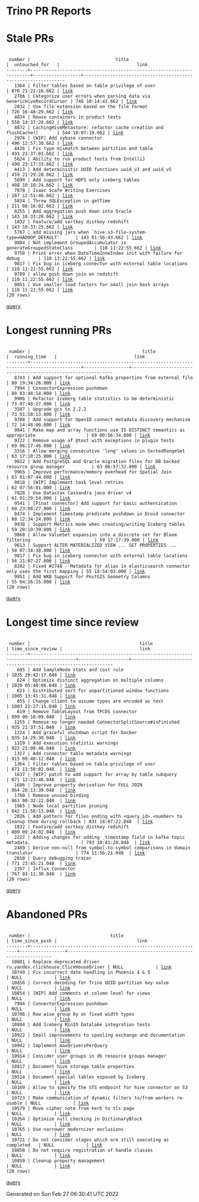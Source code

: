 Trino PR Reports
=======

#  Stale PRs
<pre><code>
 number |                                title                                 |  untouched_for   |                             link                              
--------+----------------------------------------------------------------------+------------------+---------------------------------------------------------------
   1364 | Filter tables based on table privilege of user                       | 870 21:22:16.662 | <a href="https://github.com/trinodb/trino/pull/1364">link</a> 
   2786 | Categorize user errors when parsing data via GenericHiveRecordCursor | 746 10:14:43.662 | <a href="https://github.com/trinodb/trino/pull/2786">link</a> 
   2832 | Use file extension based on the file format                          | 726 16:48:29.662 | <a href="https://github.com/trinodb/trino/pull/2832">link</a> 
   4834 | Reuse containers in product tests                                    | 550 14:37:28.662 | <a href="https://github.com/trinodb/trino/pull/4834">link</a> 
   4872 | CachingHiveMetastore: refactor cache creation and flushCache()       | 544 18:07:19.662 | <a href="https://github.com/trinodb/trino/pull/4872">link</a> 
   2976 | [WIP] Add sybase connector                                           | 496 12:57:30.662 | <a href="https://github.com/trinodb/trino/pull/2976">link</a> 
   4426 | Fix type mismatch between partition and table                        | 493 23:37:01.662 | <a href="https://github.com/trinodb/trino/pull/4426">link</a> 
   5624 | Ability to run product tests from IntelliJ                           | 490 23:17:33.662 | <a href="https://github.com/trinodb/trino/pull/5624">link</a> 
   4413 | Add deterministic UUID functions uuid_v3 and uuid_v5                 | 459 21:29:28.662 | <a href="https://github.com/trinodb/trino/pull/4413">link</a> 
   5699 | Add support for HDFS only iceberg tables                             | 408 10:10:24.662 | <a href="https://github.com/trinodb/trino/pull/5699">link</a> 
   7870 | Isaac Scafe Writing Exercises                                        | 267 12:51:46.662 | <a href="https://github.com/trinodb/trino/pull/7870">link</a> 
   5834 | Throw SQLException in getTime                                        | 211 08:16:02.662 | <a href="https://github.com/trinodb/trino/pull/5834">link</a> 
   8255 | Add aggregation push down into Oracle                                | 143 10:33:28.662 | <a href="https://github.com/trinodb/trino/pull/8255">link</a> 
   1832 | Feature/add sortkey distkey redshift                                 | 143 10:33:25.662 | <a href="https://github.com/trinodb/trino/pull/1832">link</a> 
   5767 | add missing jars when `hive.s3-file-system-type=HADOOP_DEFAULT`      | 143 01:56:43.662 | <a href="https://github.com/trinodb/trino/pull/5767">link</a> 
   9804 | Not implement GroupedAccumulator in generateGroupedStateClass        | 110 11:22:55.662 | <a href="https://github.com/trinodb/trino/pull/9804">link</a> 
   9758 | Print error when DateTimeZoneIndex init with failure for debug       | 110 11:22:55.662 | <a href="https://github.com/trinodb/trino/pull/9758">link</a> 
   9817 | Fix bug in iceberg connector with external table locations           | 110 11:22:55.662 | <a href="https://github.com/trinodb/trino/pull/9817">link</a> 
   9789 | allow push down join on redshift                                     | 110 11:22:55.662 | <a href="https://github.com/trinodb/trino/pull/9789">link</a> 
   9851 | Use smaller load factors for small join hash arrays                  | 110 11:22:55.662 | <a href="https://github.com/trinodb/trino/pull/9851">link</a> 
(20 rows)
</code></pre>
[query](https://github.com/nineinchnick/trino-cicd/blob/f12778106603fbd988aa9fcc3d2c9d23edea351d/sql/pr/stale-prs.sql)

#  Longest running PRs
<pre><code>
 number |                                          title                                          |  running_time   |                             link                              
--------+-----------------------------------------------------------------------------------------+-----------------+---------------------------------------------------------------
   8743 | Add support for optional Kafka properties from external file                            | 80 19:34:26.000 | <a href="https://github.com/trinodb/trino/pull/8743">link</a> 
   7994 | ConnectorExpression pushdown                                                            | 80 03:48:14.000 | <a href="https://github.com/trinodb/trino/pull/7994">link</a> 
   9906 | Refactor Iceberg table statistics to be deterministic                                   | 73 07:48:27.000 | <a href="https://github.com/trinodb/trino/pull/9906">link</a> 
   3507 | Upgrade gcs to 2.2.2                                                                    | 73 01:58:13.000 | <a href="https://github.com/trinodb/trino/pull/3507">link</a> 
   9788 | Add support for OpenID connect metadata discovery mechanism                             | 72 14:48:00.000 | <a href="https://github.com/trinodb/trino/pull/9788">link</a> 
   9841 | Make map and array functions use IS DISTINCT semantics as appropriate                   | 69 08:56:34.000 | <a href="https://github.com/trinodb/trino/pull/9841">link</a> 
   9722 | Remove usage of @test with exceptions in plugin tests                                   | 69 06:17:46.000 | <a href="https://github.com/trinodb/trino/pull/9722">link</a> 
   3316 | Allow merging consecutive 'long' values in SortedRangeSet                               | 63 17:10:25.000 | <a href="https://github.com/trinodb/trino/pull/3316">link</a> 
   9812 | Add PostgreSQL and Oracle migration files for DB backed resource group manager          | 63 06:57:32.000 | <a href="https://github.com/trinodb/trino/pull/9812">link</a> 
   9965 | Improve performance/memory overhead for Spatial Join                                    | 63 01:07:44.000 | <a href="https://github.com/trinodb/trino/pull/9965">link</a> 
   9818 | [WIP] Implement task level retries                                                      | 62 07:56:01.000 | <a href="https://github.com/trinodb/trino/pull/9818">link</a> 
   7828 | Use Datastax Cassandra java driver v4                                                   | 61 01:29:54.000 | <a href="https://github.com/trinodb/trino/pull/7828">link</a> 
   9541 | [Pinot connector] Add support for basic authentication                                  | 60 23:08:27.000 | <a href="https://github.com/trinodb/trino/pull/9541">link</a> 
   8474 | Implement timestamp predicate pushdown in Druid connector                               | 60 12:34:24.000 | <a href="https://github.com/trinodb/trino/pull/8474">link</a> 
   9938 | Support Metrics mode when creating/writing Iceberg tables                               | 59 20:19:39.000 | <a href="https://github.com/trinodb/trino/pull/9938">link</a> 
   9868 | Allow ValueSet expansion into a discrete set for Bloom filtering                        | 59 17:17:39.000 | <a href="https://github.com/trinodb/trino/pull/9868">link</a> 
   9613 | Support ALTER MATERIALIZED VIEW ... SET PROPERTIES ...                                  | 58 07:34:38.000 | <a href="https://github.com/trinodb/trino/pull/9613">link</a> 
   9817 | Fix bug in iceberg connector with external table locations                              | 56 21:07:27.000 | <a href="https://github.com/trinodb/trino/pull/9817">link</a> 
   8202 | Fixed #2748 - Metadata for alias in elasticsearch connector only uses the first mapping | 55 18:54:03.000 | <a href="https://github.com/trinodb/trino/pull/8202">link</a> 
   9951 | Add WKB Support for PostGIS Geometry Columns                                            | 55 04:26:35.000 | <a href="https://github.com/trinodb/trino/pull/9951">link</a> 
(20 rows)
</code></pre>
[query](https://github.com/nineinchnick/trino-cicd/blob/f12778106603fbd988aa9fcc3d2c9d23edea351d/sql/pr/running-prs.sql)

#  Longest time since review
<pre><code>
 number |                                         title                                         | time_since_review |                             link                              
--------+---------------------------------------------------------------------------------------+-------------------+---------------------------------------------------------------
    685 | Add SampleNode stats and cost rule                                                    | 1035 20:42:17.048 | <a href="https://github.com/trinodb/trino/pull/685">link</a>  
    624 | Optimize distinct aggregation on multiple columns                                     | 1020 05:48:06.048 | <a href="https://github.com/trinodb/trino/pull/624">link</a>  
    821 | Distributed sort for unpartitioned window functions                                   | 1005 13:41:31.048 | <a href="https://github.com/trinodb/trino/pull/821">link</a>  
    855 | Change client to assume types are encoded as text                                     | 1003 22:27:15.048 | <a href="https://github.com/trinodb/trino/pull/855">link</a>  
    819 | Remove TableLayout from TPCDS connector                                               | 999 00:10:09.048  | <a href="https://github.com/trinodb/trino/pull/819">link</a>  
   1255 | Remove no longer needed ConnectorSplitSource#isFinished                               | 935 21:37:51.048  | <a href="https://github.com/trinodb/trino/pull/1255">link</a> 
   1224 | Add graceful shutdown script for Docker                                               | 935 14:29:30.048  | <a href="https://github.com/trinodb/trino/pull/1224">link</a> 
   1319 | Add execution statistic warnings                                                      | 922 22:00:46.048  | <a href="https://github.com/trinodb/trino/pull/1319">link</a> 
   1317 | Add connector table metadata warnings                                                 | 915 09:40:12.048  | <a href="https://github.com/trinodb/trino/pull/1317">link</a> 
   1364 | Filter tables based on table privilege of user                                        | 871 13:50:02.048  | <a href="https://github.com/trinodb/trino/pull/1364">link</a> 
   1637 | [WIP] patch to add support for array by table subquery                                | 871 12:23:46.048  | <a href="https://github.com/trinodb/trino/pull/1637">link</a> 
   1606 | Improve property derivation for FULL JOIN                                             | 864 20:13:30.048  | <a href="https://github.com/trinodb/trino/pull/1606">link</a> 
   1780 | Remove unused binding                                                                 | 863 00:32:22.048  | <a href="https://github.com/trinodb/trino/pull/1780">link</a> 
   1965 | Node local partition pruning                                                          | 842 11:58:13.048  | <a href="https://github.com/trinodb/trino/pull/1965">link</a> 
   2026 | Add pattern for files ending with &lt;query_id&gt;.&lt;number&gt; to cleanup them during rollback | 831 18:07:22.048  | <a href="https://github.com/trinodb/trino/pull/2026">link</a> 
   1832 | Feature/add sortkey distkey redshift                                                  | 809 09:24:02.048  | <a href="https://github.com/trinodb/trino/pull/1832">link</a> 
   2227 | Adding changes for adding _timestamp field in kafka topic metadata.                   | 793 10:41:20.048  | <a href="https://github.com/trinodb/trino/pull/2227">link</a> 
   2489 | Derive non-null from symbol-to-symbol comparisons in domain translator                | 774 11:56:21.048  | <a href="https://github.com/trinodb/trino/pull/2489">link</a> 
   2010 | Query debugging tracer                                                                | 771 23:45:21.048  | <a href="https://github.com/trinodb/trino/pull/2010">link</a> 
   2397 | Influx Connector                                                                      | 767 03:11:30.048  | <a href="https://github.com/trinodb/trino/pull/2397">link</a> 
(20 rows)
</code></pre>
[query](https://github.com/nineinchnick/trino-cicd/blob/f12778106603fbd988aa9fcc3d2c9d23edea351d/sql/pr/awaiting-review.sql)

#  Abandoned PRs
<pre><code>
 number |                              title                              | time_since_push |                              link                              
--------+-----------------------------------------------------------------+-----------------+----------------------------------------------------------------
  10801 | Replace deprecated driver ru.yandex.clickhouse.ClickHouseDriver | NULL            | <a href="https://github.com/trinodb/trino/pull/10801">link</a> 
  10749 | Fix incorrect date handling in Phoenix 4 &amp; 5                    | NULL            | <a href="https://github.com/trinodb/trino/pull/10749">link</a> 
  10856 | Correct decoding for Trino UUID partition key value             | NULL            | <a href="https://github.com/trinodb/trino/pull/10856">link</a> 
  10854 | [WIP] Add comments at column level for views                    | NULL            | <a href="https://github.com/trinodb/trino/pull/10854">link</a> 
   7994 | ConnectorExpression pushdown                                    | NULL            | <a href="https://github.com/trinodb/trino/pull/7994">link</a>  
  10706 | Row wise group by on fixed width types                          | NULL            | <a href="https://github.com/trinodb/trino/pull/10706">link</a> 
  10894 | Add Iceberg MinIO Datalake integration tests                    | NULL            | <a href="https://github.com/trinodb/trino/pull/10894">link</a> 
  10922 | Small improvements to spooling exchange and documentation       | NULL            | <a href="https://github.com/trinodb/trino/pull/10922">link</a> 
  10942 | Implement maxDriversPerQuery                                    | NULL            | <a href="https://github.com/trinodb/trino/pull/10942">link</a> 
  10914 | Consider user groups in db resource groups manager              | NULL            | <a href="https://github.com/trinodb/trino/pull/10914">link</a> 
  10817 | Document hive storage table properties                          | NULL            | <a href="https://github.com/trinodb/trino/pull/10817">link</a> 
  10514 | Document special tables exposed by Iceberg                      | NULL            | <a href="https://github.com/trinodb/trino/pull/10514">link</a> 
  10169 | Allow to specify the STS endpoint for hive connector on S3      | NULL            | <a href="https://github.com/trinodb/trino/pull/10169">link</a> 
  10723 | Make communication of dynamic filters to/from workers re-usable | NULL            | <a href="https://github.com/trinodb/trino/pull/10723">link</a> 
  10579 | Move cipher note from kerb to tls page                          | NULL            | <a href="https://github.com/trinodb/trino/pull/10579">link</a> 
  10264 | Optimize null checking in DictionaryBlock                       | NULL            | <a href="https://github.com/trinodb/trino/pull/10264">link</a> 
  10765 | Use narrower modernizer exclusions                              | NULL            | <a href="https://github.com/trinodb/trino/pull/10765">link</a> 
  10721 | Do not consider stages which are still executing as completed   | NULL            | <a href="https://github.com/trinodb/trino/pull/10721">link</a> 
  10858 | Do not require registration of handle classes                   | NULL            | <a href="https://github.com/trinodb/trino/pull/10858">link</a> 
  10859 | Cleanup property management                                     | NULL            | <a href="https://github.com/trinodb/trino/pull/10859">link</a> 
(20 rows)
</code></pre>
[query](https://github.com/nineinchnick/trino-cicd/blob/f12778106603fbd988aa9fcc3d2c9d23edea351d/sql/pr/abandoned-prs.sql)

Generated on Sun Feb 27 06:30:41 UTC 2022
